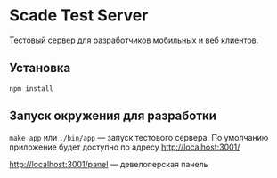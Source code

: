 # Scade Test Server

Тестовый сервер для разработчиков мобильных и веб клиентов.


## Установка

`npm install`


## Запуск окружения для разработки

`make app` или `./bin/app` — запуск тестового сервера. По умолчанию приложение
будет доступно по адресу [http://localhost:3001/](http://localhost:3001/)

[http://localhost:3001/panel](http://localhost:3001/panel) — девелоперская панель

